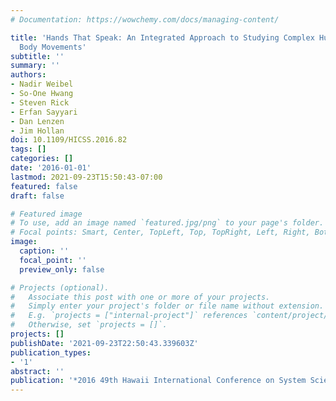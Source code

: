 ```yaml
---
# Documentation: https://wowchemy.com/docs/managing-content/

title: 'Hands That Speak: An Integrated Approach to Studying Complex Human Communicative
  Body Movements'
subtitle: ''
summary: ''
authors:
- Nadir Weibel
- So-One Hwang
- Steven Rick
- Erfan Sayyari
- Dan Lenzen
- Jim Hollan
doi: 10.1109/HICSS.2016.82
tags: []
categories: []
date: '2016-01-01'
lastmod: 2021-09-23T15:50:43-07:00
featured: false
draft: false

# Featured image
# To use, add an image named `featured.jpg/png` to your page's folder.
# Focal points: Smart, Center, TopLeft, Top, TopRight, Left, Right, BottomLeft, Bottom, BottomRight.
image:
  caption: ''
  focal_point: ''
  preview_only: false

# Projects (optional).
#   Associate this post with one or more of your projects.
#   Simply enter your project's folder or file name without extension.
#   E.g. `projects = ["internal-project"]` references `content/project/deep-learning/index.md`.
#   Otherwise, set `projects = []`.
projects: []
publishDate: '2021-09-23T22:50:43.339603Z'
publication_types:
- '1'
abstract: ''
publication: '*2016 49th Hawaii International Conference on System Sciences (HICSS)*'
---
```

